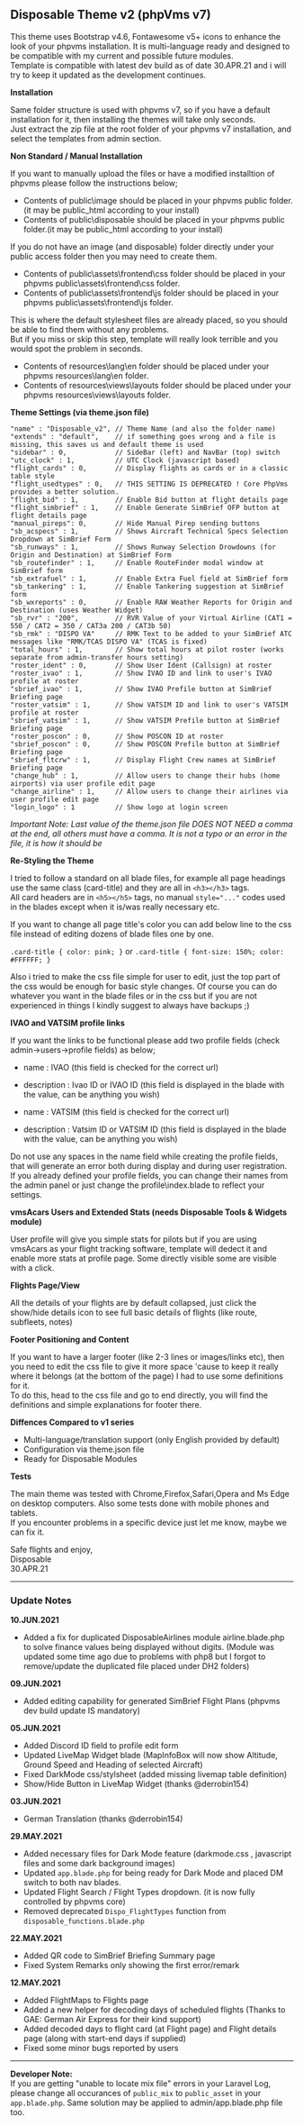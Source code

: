 ## Disposable Theme v2 (phpVms v7)

This theme uses Bootstrap v4.6, Fontawesome v5+ icons to enhance the look of your phpvms installation. It is multi-language ready and designed to be compatible with my current and possible future modules.  
Template is compatible with latest dev build as of date 30.APR.21 and i will try to keep it updated as the development continues.

**Installation**

Same folder structure is used with phpvms v7, so if you have a default installation for it, then installing the themes will take only seconds.  
Just extract the zip file at the root folder of your phpvms v7 installation, and select the templates from admin section.

**Non Standard / Manual Installation**

If you want to manually upload the files or have a modified installtion of phpvms please follow the instructions below;
* Contents of public\image should be placed in your phpvms public folder.(it may be public_html according to your install)
* Contents of public\disposable should be placed in your phpvms public folder.(it may be public_html according to your install)

If you do not have an image (and disposable) folder directly under your public access folder then you may need to create them.
* Contents of public\assets\frontend\css folder should be placed in your phpvms public\assets\frontend\css folder.
* Contents of public\assets\frontend\js folder should be placed in your phpvms public\assets\frontend\js folder.

This is where the default stylesheet files are already placed, so you should be able to find them without any problems.  
But if you miss or skip this step, template will really look terrible and you would spot the problem in seconds.

* Contents of resources\lang\en folder should be placed under your phpvms resources\lang\en folder.
* Contents of resources\views\layouts folder should be placed under your phpvms resources\views\layouts folder.

**Theme Settings (via theme.json file)**
```
"name" : "Disposable_v2", // Theme Name (and also the folder name)
"extends" : "default",    // if something goes wrong and a file is missing, this saves us and default theme is used
"sidebar" : 0,            // SideBar (left) and NavBar (top) switch
"utc_clock" : 1,          // UTC Clock (javascript based)
"flight_cards" : 0,       // Display flights as cards or in a classic table style 
"flight_usedtypes" : 0,   // THIS SETTING IS DEPRECATED ! Core PhpVms provides a better solution.
"flight_bid" : 1,         // Enable Bid button at flight details page
"flight_simbrief" : 1,    // Enable Generate SimBrief OFP button at flight details page
"manual_pireps": 0,       // Hide Manual Pirep sending buttons
"sb_acspecs" : 1,         // Shows Aircraft Technical Specs Selection Dropdown at SimBrief Form
"sb_runways" : 1,         // Shows Runway Selection Drowdowns (for Origin and Destination) at SimBrief Form
"sb_routefinder" : 1,     // Enable RouteFinder modal window at SimBrief form
"sb_extrafuel" : 1,       // Enable Extra Fuel field at SimBrief form
"sb_tankering" : 1,       // Enable Tankering suggestion at SimBrief form
"sb_wxreports" : 0,       // Enable RAW Weather Reports for Origin and Destination (uses Weather Widget)
"sb_rvr" : "200",         // RVR Value of your Virtual Airline (CAT1 = 550 / CAT2 = 350 / CAT3a 200 / CAT3b 50)
"sb_rmk" : "DISPO VA"     // RMK Text to be added to your SimBrief ATC messages like "RMK/TCAS DISPO VA" (TCAS is fixed)
"total_hours" : 1,        // Show total hours at pilot roster (works separate from admin-transfer hours setting)
"roster_ident" : 0,       // Show User Ident (Callsign) at roster
"roster_ivao" : 1,        // Show IVAO ID and link to user's IVAO profile at roster
"sbrief_ivao" : 1,        // Show IVAO Prefile button at SimBrief Briefing page
"roster_vatsim" : 1,      // Show VATSIM ID and link to user's VATSIM profile at roster 
"sbrief_vatsim" : 1,      // Show VATSIM Prefile button at SimBrief Briefing page
"roster_poscon" : 0,      // Show POSCON ID at roster
"sbrief_poscon" : 0,      // Show POSCON Prefile button at SimBrief Briefing page
"sbrief_fltcrw" : 1,      // Display Flight Crew names at SimBrief Briefing page
"change_hub" : 1,         // Allow users to change their hubs (home airports) via user profile edit page 
"change_airline" : 1,     // Allow users to change their airlines via user profile edit page
"login_logo" : 1          // Show logo at login screen
```
*Important Note: Last value of the theme.json file DOES NOT NEED a comma at the end, all others must have a comma.*
*It is not a typo or an error in the file, it is how it should be*

**Re-Styling the Theme**

I tried to follow a standard on all blade files, for example all page headings use the same class (card-title) and they are all in `<h3></h3>` tags.  
All card headers are in `<h5></h5>` tags, no manual `style="..."` codes used in the blades except when it is/was really necessary etc.

If you want to change all page title's color you can add below line to the css file instead of editing dozens of blade files one by one.

`.card-title { color: pink; }` or `.card-title { font-size: 150%; color: #FFFFFF; }`

Also i tried to make the css file simple for user to edit, just the top part of the css would be enough for basic style changes. Of course you can do whatever you want in the blade files or in the css but if you are not experienced in things I kindly suggest to always have backups ;)

**IVAO and VATSIM profile links**

If you want the links to be functional please add two profile fields (check admin->users->profile fields) as below;

* name        : IVAO (this field is checked for the correct url)
* description : Ivao ID or IVAO ID (this field is displayed in the blade with the value, can be anything you wish)

* name        : VATSIM (this field is checked for the correct url)
* description : Vatsim ID or VATSIM ID (this field is displayed in the blade with the value, can be anything you wish)

Do not use any spaces in the name field while creating the profile fields, that will generate an error both during display and during user registration.  
If you already defined your profile fields, you can change their names from the admin panel or just change the profile\index.blade to reflect your settings.

**vmsAcars Users and Extended Stats (needs Disposable Tools & Widgets module)**

User profile will give you simple stats for pilots but if you are using vmsAcars as your flight tracking software, template will dedect it and enable more stats at profile page. Some directly visible some are visible with a click.

**Flights Page/View**

All the details of your flights are by default collapsed, just click the show/hide details icon to see full basic details of flights (like route, subfleets, notes)

**Footer Positioning and Content**

If you want to have a larger footer (like 2-3 lines or images/links etc), then you need to edit the css file to give it more space 'cause to keep it really where it belongs (at the bottom of the page) I had to use some definitions for it.  
To do this, head to the css file and go to end directly, you will find the definitions and simple explanations for footer there. 

**Diffences Compared to v1 series**

* Multi-language/translation support (only English provided by default)
* Configuration via theme.json file
* Ready for Disposable Modules

**Tests**

The main theme was tested with Chrome,Firefox,Safari,Opera and Ms Edge on desktop computers. Also some tests done with mobile phones and tablets.  
If you encounter problems in a specific device just let me know, maybe we can fix it.

Safe flights and enjoy,  
Disposable  
30.APR.21  

---

### Update Notes

**10.JUN.2021**
* Added a fix for duplicated DisposableAirlines module airline.blade.php to solve finance values being displayed without digits.
  (Module was updated some time ago due to problems with php8 but I forgot to remove/update the duplicated file placed under DH2 folders)

**09.JUN.2021**
* Added editing capability for generated SimBrief Flight Plans (phpvms dev build update IS mandatory)

**05.JUN.2021**
* Added Discord ID field to profile edit form
* Updated LiveMap Widget blade (MapInfoBox will now show Altitude, Ground Speed and Heading of selected Aircraft)
* Fixed DarkMode css/stylsheet (added missing livemap table definition)
* Show/Hide Button in LiveMap Widget (thanks @derrobin154)

**03.JUN.2021**
* German Translation (thanks @derrobin154)

**29.MAY.2021**
* Added necessary files for Dark Mode feature (darkmode.css , javascript files and some dark background images)
* Updated `app.blade.php` for being ready for Dark Mode and placed DM switch to both nav blades.
* Updated Flight Search / Flight Types dropdown. (it is now fully controlled by phpvms core)
* Removed deprecated `Dispo_FlightTypes` function from `disposable_functions.blade.php`

**22.MAY.2021**
* Added QR code to SimBrief Briefing Summary page
* Fixed System Remarks only showing the first error/remark

**12.MAY.2021**
* Added FlightMaps to Flights page
* Added a new helper for decoding days of scheduled flights (Thanks to GAE: German Air Express for their kind support)
* Added decoded days to flight card (at Flight page) and Flight details page (along with start-end days if supplied)
* Fixed some minor bugs reported by users

---

**Developer Note:**  
If you are getting "unable to locate mix file" errors in your Laravel Log, please change all occurances of `public_mix` to `public_asset` in your `app.blade.php`. Same solution may be applied to admin/app.blade.php file too.
